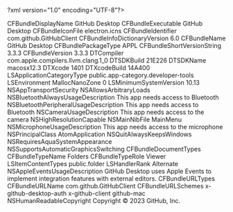?xml version="1.0" encoding="UTF-8"?>
<!DOCTYPE plist PUBLIC "-//Apple//DTD PLIST 1.0//EN" "http://www.apple.com/DTDs/PropertyList-1.0.dtd">
<plist version="1.0">
  <dict>
    <key>CFBundleDisplayName</key>
    <string>GitHub Desktop</string>
    <key>CFBundleExecutable</key>
    <string>GitHub Desktop</string>
    <key>CFBundleIconFile</key>
    <string>electron.icns</string>
    <key>CFBundleIdentifier</key>
    <string>com.github.GitHubClient</string>
    <key>CFBundleInfoDictionaryVersion</key>
    <string>6.0</string>
    <key>CFBundleName</key>
    <string>GitHub Desktop</string>
    <key>CFBundlePackageType</key>
    <string>APPL</string>
    <key>CFBundleShortVersionString</key>
    <string>3.3.3</string>
    <key>CFBundleVersion</key>
    <string>3.3.3</string>
    <key>DTCompiler</key>
    <string>com.apple.compilers.llvm.clang.1_0</string>
    <key>DTSDKBuild</key>
    <string>21E226</string>
    <key>DTSDKName</key>
    <string>macosx12.3</string>
    <key>DTXcode</key>
    <string>1401</string>
    <key>DTXcodeBuild</key>
    <string>14A400</string>
    <key>LSApplicationCategoryType</key>
    <string>public.app-category.developer-tools</string>
    <key>LSEnvironment</key>
    <dict>
      <key>MallocNanoZone</key>
      <string>0</string>
    </dict>
    <key>LSMinimumSystemVersion</key>
    <string>10.13</string>
    <key>NSAppTransportSecurity</key>
    <dict>
      <key>NSAllowsArbitraryLoads</key>
      <true/>
    </dict>
    <key>NSBluetoothAlwaysUsageDescription</key>
    <string>This app needs access to Bluetooth</string>
    <key>NSBluetoothPeripheralUsageDescription</key>
    <string>This app needs access to Bluetooth</string>
    <key>NSCameraUsageDescription</key>
    <string>This app needs access to the camera</string>
    <key>NSHighResolutionCapable</key>
    <true/>
    <key>NSMainNibFile</key>
    <string>MainMenu</string>
    <key>NSMicrophoneUsageDescription</key>
    <string>This app needs access to the microphone</string>
    <key>NSPrincipalClass</key>
    <string>AtomApplication</string>
    <key>NSQuitAlwaysKeepsWindows</key>
    <false/>
    <key>NSRequiresAquaSystemAppearance</key>
    <false/>
    <key>NSSupportsAutomaticGraphicsSwitching</key>
    <true/>
    <key>CFBundleDocumentTypes</key>
    <array>
      <dict>
        <key>CFBundleTypeName</key>
        <string>Folders</string>
        <key>CFBundleTypeRole</key>
        <string>Viewer</string>
        <key>LSItemContentTypes</key>
        <array>
          <string>public.folder</string>
        </array>
        <key>LSHandlerRank</key>
        <string>Alternate</string>
      </dict>
    </array>
    <key>NSAppleEventsUsageDescription</key>
    <string>GitHub Desktop uses Apple Events to implement integration features with external editors.</string>
    <key>CFBundleURLTypes</key>
    <array>
      <dict>
        <key>CFBundleURLName</key>
        <string>com.github.GitHubClient</string>
        <key>CFBundleURLSchemes</key>
        <array>
                <string>x-github-desktop-auth</string>
          <string>x-github-client</string>
          <string>github-mac</string>
        </array>
      </dict>
    </array>
    <key>NSHumanReadableCopyright</key>
    <string>Copyright © 2023 GitHub, Inc.</string>
  </dict>
</plist>